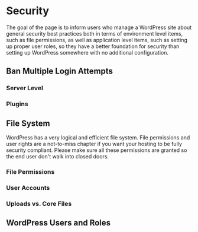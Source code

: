 # Security
The goal of the page is to inform users who manage a WordPress site about general security best practices both in terms of environment level items, such as file permissions, as well as application level items, such as setting up proper user roles, so they have a better foundation for security than setting up WordPress somewhere with no additional configuration.

## Ban Multiple Login Attempts

### Server Level

### Plugins

## File System
WordPress has a very logical and efficient file system. File permissions and user rights are a not-to-miss chapter if you want your hosting to be fully security compliant. Please make sure all these permissions are granted so the end user don't walk into closed doors.

### File Permissions

### User Accounts

### Uploads vs. Core Files

## WordPress Users and Roles
